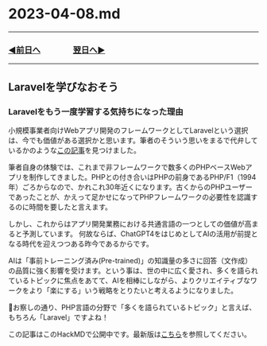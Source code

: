 # 2023-04-08.md

---
### [◀️前日へ](https://github.com/yuasys/chatty-journal/blob/main/2023/04/2023-04-07.md)&emsp;&emsp;&emsp;&emsp;[翌日へ▶️](https://github.com/yuasys/chatty-journal/blob/main/2023/04/2023-04-09.md)

---

## Laravelを学びなおそう

### Laravelをもう一度学習する気持ちになった理由

小規模事業者向けWebアプリ開発のフレームワークとしてLaravelという選択は、今でも価値がある選択かと思います。筆者のそういう思いをまるで代弁しているかのような[この記事](https://qiita.com/SFITB/items/8b1dfc64db0766afa875)を見つけました。

筆者自身の体験では、これまで非フレームワークで数多くのPHPベースWebアプリを制作してきました。PHPとの付き合いはPHPの前身であるPHP/F1（1994年）ごろからなので、かれこれ30年近くになります。古くからのPHPユーザーであったことが、かえって足かせになってPHPフレームワークの必要性を認識するのに時間を要したと言えます。

しかし、これからはアプリ開発業務における共通言語の一つとしての価値が高まると予測しています。
何故ならば、ChatGPT4をはじめとしてAIの活用が前提となる時代を迎えつつある昨今であるからです。

AIは「事前トレーニング済み(Pre-trained)」の知識量の多さに回答（文作成）の品質に強く影響を受けます。という事は、世の中に広く愛され、多くを語られているトピックに焦点をあてて、AIを相棒にしながら、よりクリエイティブなワークをより「楽にする」いう戦略をとりたいと考えるようになりました。

💓お察しの通り、PHP言語の分野で「多くを語られているトピック」と言えば、もちろん「Laravel」ですよね！

この記事はこのHackMDで公開中です。最新版は[こちら](https://hackmd.io/@yuasys/S1VVQjCW3)を参照してください。

